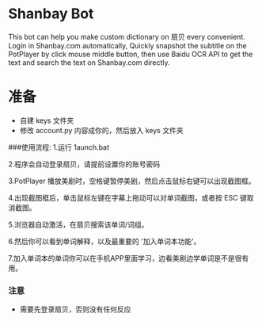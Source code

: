# Shanbay Bot
This bot can help you make custom dictionary on 扇贝 every convenient.
Login in Shanbay.com automatically, Quickly snapshot the subtitle on the PotPlayer by click mouse middle button, then use Baidu OCR API to get the text and search the text on Shanbay.com directly.

# 准备
- 自建 keys 文件夹
- 修改 account.py 内容成你的，然后放入 keys 文件夹

###使用流程:
1.运行 1aunch.bat

2.程序会自动登录扇贝，请提前设置你的账号密码

3.PotPlayer 播放美剧时，空格键暂停美剧，然后点击鼠标右键可以出现截图框。

4.出现截图框后，单击鼠标左键在字幕上拖动可以对单词截图，或者按 ESC 键取消截图。

5.浏览器自动激活，在扇贝搜索该单词/词组。

6.然后你可以看到单词解释，以及最重要的 '加入单词本功能'。

7.加入单词本的单词你可以在手机APP里面学习，边看美剧边学单词是不是很有用。

### 注意
- 需要先登录扇贝，否则没有任何反应